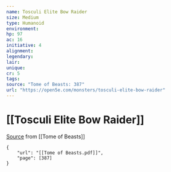 ```yaml
---
name: Tosculi Elite Bow Raider
size: Medium
type: Humanoid
environment: 
hp: 97
ac: 16
initiative: 4
alignment: 
legendary: 
lair: 
unique: 
cr: 5
tags: 
source: "Tome of Beasts: 387"
url: "https://open5e.com/monsters/tosculi-elite-bow-raider"
---
```

# [[Tosculi Elite Bow Raider]]

[Source](zotero://open-pdf/library/items/ULEQWHJM?page=387) from [[Tome of Beasts]]

```pdf
{
	"url": "[[Tome of Beasts.pdf]]",
	"page": [387]
}
```

